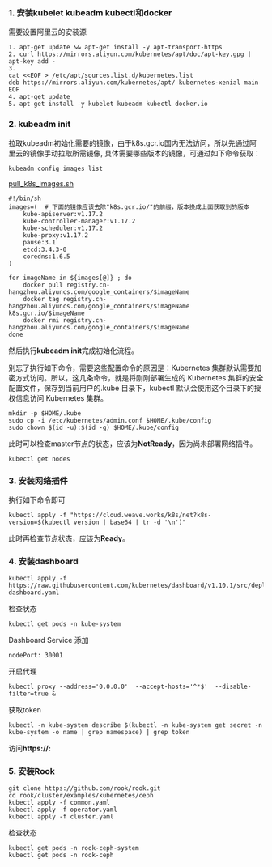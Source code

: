 ### 1. 安装kubelet kubeadm kubectl和docker
需要设置阿里云的安装源
```shell
1. apt-get update && apt-get install -y apt-transport-https
2. curl https://mirrors.aliyun.com/kubernetes/apt/doc/apt-key.gpg | apt-key add -
3. 
cat <<EOF > /etc/apt/sources.list.d/kubernetes.list
deb https://mirrors.aliyun.com/kubernetes/apt/ kubernetes-xenial main
EOF
4. apt-get update
5. apt-get install -y kubelet kubeadm kubectl docker.io
```

### 2. kubeadm init
拉取kubeadm初始化需要的镜像，由于k8s.gcr.io国内无法访问，所以先通过阿里云的镜像手动拉取所需镜像,
具体需要哪些版本的镜像，可通过如下命令获取：
```shell
kubeadm config images list
```
[pull_k8s_images.sh](scripts/pull_k8s_images.sh)
```shell
#!/bin/sh
images=(  # 下面的镜像应该去除"k8s.gcr.io/"的前缀，版本换成上面获取到的版本
    kube-apiserver:v1.17.2
    kube-controller-manager:v1.17.2
    kube-scheduler:v1.17.2
    kube-proxy:v1.17.2
    pause:3.1
    etcd:3.4.3-0
    coredns:1.6.5
)

for imageName in ${images[@]} ; do
    docker pull registry.cn-hangzhou.aliyuncs.com/google_containers/$imageName
    docker tag registry.cn-hangzhou.aliyuncs.com/google_containers/$imageName k8s.gcr.io/$imageName
    docker rmi registry.cn-hangzhou.aliyuncs.com/google_containers/$imageName
done
```

然后执行**kubeadm init**完成初始化流程。

别忘了执行如下命令，需要这些配置命令的原因是：Kubernetes 集群默认需要加密方式访问。所以，这几条命令，就是将刚刚部署生成的 Kubernetes 集群的安全配置文件，保存到当前用户的.kube 目录下，kubectl 默认会使用这个目录下的授权信息访问 Kubernetes 集群。
```shell
mkdir -p $HOME/.kube
sudo cp -i /etc/kubernetes/admin.conf $HOME/.kube/config
sudo chown $(id -u):$(id -g) $HOME/.kube/config
```

此时可以检查master节点的状态，应该为**NotReady**，因为尚未部署网络插件。
```shell
kubectl get nodes
```

### 3. 安装网络插件
执行如下命令即可
```shell
kubectl apply -f "https://cloud.weave.works/k8s/net?k8s-version=$(kubectl version | base64 | tr -d '\n')"
```

此时再检查节点状态，应该为**Ready**。

### 4. 安装dashboard
```shell
kubectl apply -f https://raw.githubusercontent.com/kubernetes/dashboard/v1.10.1/src/deploy/recommended/kubernetes-dashboard.yaml
```
检查状态
```shell
kubectl get pods -n kube-system
```

Dashboard Service 添加
```shell
nodePort: 30001
```

开启代理
```shell
kubectl proxy --address='0.0.0.0'  --accept-hosts='^*$'  --disable-filter=true &
```

获取token
```shell
kubectl -n kube-system describe $(kubectl -n kube-system get secret -n kube-system -o name | grep namespace) | grep token
```

访问**https://<node-ip>:<node-port>**

### 5. 安装Rook
```shell
git clone https://github.com/rook/rook.git
cd rook/cluster/examples/kubernetes/ceph
kubectl apply -f common.yaml
kubectl apply -f operator.yaml
kubectl apply -f cluster.yaml
```
检查状态
```shell
kubectl get pods -n rook-ceph-system
kubectl get pods -n rook-ceph
```
